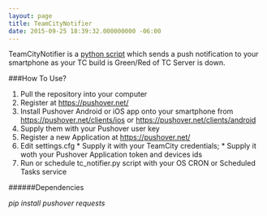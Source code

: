 ```yaml
---
layout: page
title: TeamCityNotifier
date: 2015-09-25 18:39:32.000000000 -06:00
---
```

TeamCityNotifier is a [python script](https://github.com/lenchevsky/TeamCityNotifier) which sends a push notification to your smartphone as your TC build is Green/Red of TC Server is down. 

###How To Use?
  1. Pull the repository into your computer
  2. Register at https://pushover.net/
  3. Install Pushover Android or iOS app onto your smartphone from https://pushover.net/clients/ios or https://pushover.net/clients/android
  4. Supply them with your Pushover user key
  5. Register a new Application at https://pushover.net/
  6. Edit settings.cfg
    * Supply it with your TeamCity credentials;
    * Supply it woth your Pushover Application token and devices ids
  7. Run or schedule tc_notifier.py script with your OS CRON or Scheduled Tasks service

######Dependencies 

_pip install pushover requests_
